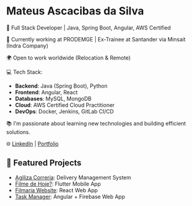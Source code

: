 # Mateus Ascacibas da Silva

🚀 Full Stack Developer | Java, Spring Boot, Angular, AWS Certified

🔭 Currently working at PRODEMGE | Ex-Trainee at Santander via Minsait (Indra Company)

🌍 Open to work worldwide (Relocation & Remote)

💻 Tech Stack:
- **Backend**: Java (Spring Boot), Python
- **Frontend**: Angular, React
- **Databases**: MySQL, MongoDB
- **Cloud**: AWS Certified Cloud Practitioner
- **DevOps**: Docker, Jenkins, GitLab CI/CD

📚 I'm passionate about learning new technologies and building efficient solutions.

🌐 [LinkedIn](https://www.linkedin.com/in/mateus-a-62a907142/) | [Portfolio](https://SEU-PORTFOLIO.com)

## 📌 Featured Projects
- [Agiliza Correria](https://agilizacorreria.web.app/): Delivery Management System
- [Filme de Hoje?](https://play.google.com/store/apps/details?id=com.mateus.filmproject): Flutter Mobile App
- [Filmaria Website](https://filmariamateus.netlify.app/): React Web App
- [Task Manager](https://gerenciador-tarefas-ce173.web.app/): Angular + Firebase Web App
